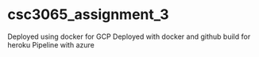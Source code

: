 # csc3065_assignment_3

Deployed using docker for GCP
Deployed with docker and github build for heroku
Pipeline with azure


